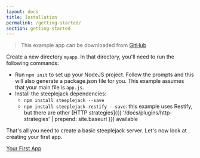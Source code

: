 ```yaml
---
layout: docs
title: Installation
permalink: /getting-started/
section: getting-started
---
```


> This example app can be downloaded from [GitHub](https://github.com/riggerthegeek/steeplejack-example)

Create a new directory `myapp`. In that directory, you'll need to run the following commands:

- Run `npm init` to set up your NodeJS project. Follow the prompts and this will also generate a package.json file for
  you.  This example assumes that your main file is `app.js`.
- Install the steeplejack dependencies:
    - `npm install steeplejack --save`
    - `npm install steeplejack-restify --save`: this example uses Restify, but there are other
       [HTTP strategies]({{ '/docs/plugins/http-strategies' | prepend: site.baseurl }}) available

That's all you need to create a basic steeplejack server.  Let's now look at creating your first app.

<a href="{{ '/getting-started/your-first-app' | prepend: site.baseurl }}" class="next_button">Your First App</a>
